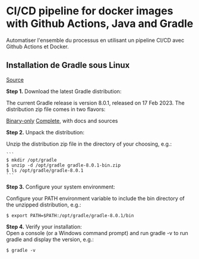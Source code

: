 # CI/CD pipeline for docker images with Github Actions, Java and Gradle  

Automatiser l'ensemble du processus en utilisant un pipeline CI/CD avec Github Actions et Docker.  

## Installation de Gradle sous Linux
[Source]('https://gradle.org/install/')

**Step 1.** Download the latest Gradle distribution:  

The current Gradle release is version 8.0.1, released on 17 Feb 2023. The distribution zip file comes in two flavors:

[Binary-only]('https://gradle.org/next-steps/?version=8.0.1&format=bin')
[Complete]('https://gradle.org/next-steps/?version=8.0.1&format=all'), with docs and sources

**Step 2.** Unpack the distribution: 

Unzip the distribution zip file in the directory of your choosing, e.g.:

    ```  
    $ mkdir /opt/gradle  
    $ unzip -d /opt/gradle gradle-8.0.1-bin.zip  
    $ ls /opt/gradle/gradle-8.0.1
    ```  

**Step 3.** Configure your system environment: 

Configure your PATH environment variable to include the bin directory of the unzipped distribution, e.g.:

   ```$ export PATH=$PATH:/opt/gradle/gradle-8.0.1/bin```

**Step 4.** Verify your installation:  
Open a console (or a Windows command prompt) and run gradle -v to run gradle and display the version, e.g.:

   ```$ gradle -v```
